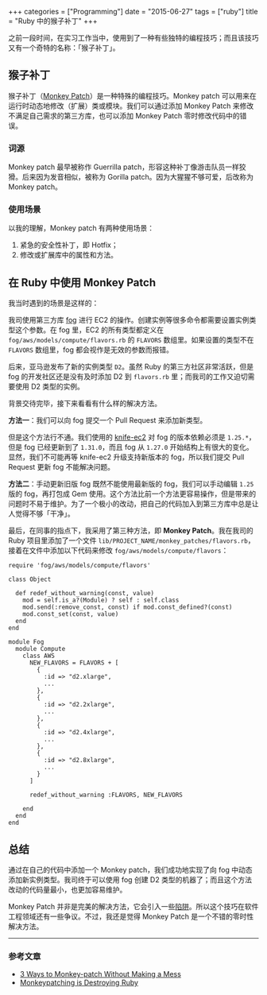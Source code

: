 +++
categories = ["Programming"]
date = "2015-06-27"
tags = ["ruby"]
title = "Ruby 中的猴子补丁"
+++

之前一段时间，在实习工作当中，使用到了一种有些独特的编程技巧；而且该技巧又有一个奇特的名称：「猴子补丁」。
<!--more-->

## 猴子补丁

猴子补丁（[Monkey Patch](https://en.wikipedia.org/wiki/Monkey_patch)）是一种特殊的编程技巧。Monkey patch 可以用来在运行时动态地修改（扩展）类或模块。我们可以通过添加 Monkey Patch 来修改不满足自己需求的第三方库，也可以添加 Monkey Patch 零时修改代码中的错误。

### 词源
Monkey patch 最早被称作 Guerrilla patch，形容这种补丁像游击队员一样狡猾。后来因为发音相似，被称为 Gorilla patch。因为大猩猩不够可爱，后改称为 Monkey patch。

### 使用场景
以我的理解，Monkey patch 有两种使用场景：

1. 紧急的安全性补丁，即 Hotfix；
2. 修改或扩展库中的属性和方法。

## 在 Ruby 中使用 Monkey Patch
我当时遇到的场景是这样的：

我司使用第三方库 [fog](http://fog.io/) 进行 EC2 的操作。创建实例等很多命令都需要设置实例类型这个参数。在 fog 里，EC2 的所有类型都定义在 `fog/aws/models/compute/flavors.rb` 的 `FLAVORS` 数组里。如果设置的类型不在 `FLAVORS` 数组里，fog 都会视作是无效的参数而报错。

后来，亚马逊发布了新的实例类型 `D2`。虽然 Ruby 的第三方社区非常活跃，但是 fog 的开发社区还是没有及时添加 D2 到 `flavors.rb` 里；而我司的工作又迫切需要使用 D2 类型的实例。

背景交待完毕，接下来看看有什么样的解决方法。

**方法一**：我们可以向 fog 提交一个 Pull Request 来添加新类型。

但是这个方法行不通。我们使用的 [knife-ec2](https://github.com/chef/knife-ec2) 对 fog 的版本依赖必须是 `1.25.*`，但是 fog 已经更新到了 `1.31.0`，而且 fog 从 `1.27.0` 开始结构上有很大的变化。显然，我们不可能再等 knife-ec2 升级支持新版本的 fog，所以我们提交 Pull Request 更新 fog 不能解决问题。

**方法二**：手动更新旧版 fog
既然不能使用最新版的 fog，我们可以手动编辑 `1.25` 版的 fog，再打包成 Gem 使用。这个方法比前一个方法更容易操作，但是带来的问题时不易于维护。为了一个极小的改动，把自己的代码加入到第三方库中总是让人觉得不够「干净」。

最后，在同事的指点下，我采用了第三种方法，即 **Monkey Patch**。我在我司的 Ruby 项目里添加了一个文件 `lib/PROJECT_NAME/monkey_patches/flavors.rb`，接着在文件中添加以下代码来修改 `fog/aws/models/compute/flavors`：

```
require 'fog/aws/models/compute/flavors'

class Object

  def redef_without_warning(const, value)
    mod = self.is_a?(Module) ? self : self.class
    mod.send(:remove_const, const) if mod.const_defined?(const)
    mod.const_set(const, value)
  end
end

module Fog
  module Compute
    class AWS
      NEW_FLAVORS = FLAVORS + [
        {
          :id => "d2.xlarge",
          ...
        },
        {
          :id => "d2.2xlarge",
          ...
        },
        {
          :id => "d2.4xlarge",
          ...
        },
        {
          :id => "d2.8xlarge",
          ...
        }
      ]

      redef_without_warning :FLAVORS, NEW_FLAVORS

    end
  end
end
```

## 总结
通过在自己的代码中添加一个 Monkey patch，我们成功地实现了向 fog 中动态添加新实例类型。我司终于可以使用 fog 创建 D2 类型的机器了；而且这个方法改动的代码量最小，也更加容易维护。

Monkey Patch 并非是完美的解决方法，它会引入一些[陷阱](https://en.wikipedia.org/wiki/Monkey_patch#Pitfalls)。所以这个技巧在软件工程领域还有一些争议。不过，我还是觉得 Monkey Patch 是一个不错的零时性解决方法。

---
### 参考文章

* [3 Ways to Monkey-patch Without Making a Mess](http://www.justinweiss.com/blog/2015/01/20/3-ways-to-monkey-patch-without-making-a-mess/)
* [Monkeypatching is Destroying Ruby](http://devblog.avdi.org/2008/02/23/why-monkeypatching-is-destroying-ruby/)
